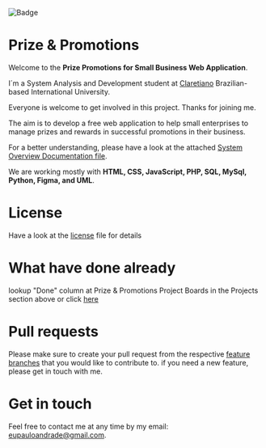 ![Badge](https://img.shields.io/badge/Join-Us-%232157cz??style=flat-square&logo=appveyor)

# Prize & Promotions

Welcome to the <b>Prize Promotions for Small Business Web Application</b>. 

I´m a System Analysis and Development student at <a  href="https://claretiano.edu.br/"> Claretiano</a> Brazilian-based International University.

Everyone is welcome to get involved in this project. Thanks for joining me. 

The aim is to develop a free web application to help small enterprises to manage prizes and rewards in successful promotions in their business. 

For a better understanding, please have a look at the attached [System Overview Documentation file](https://github.com/Paulo-AndradeB/Prize-Promotions/wiki/SYSTEM-OVERVIEW-DOCUMENTATION).

We are working mostly with <b>HTML, CSS, JavaScript, PHP, SQL, MySql, Python, Figma, and UML</b>. 

# License

Have a look at the [license](https://github.com/Paulo-AndradeB/Prize-Promotions/blob/main/LICENSE) file for details



# What have done already

lookup "Done" column at Prize & Promotions Project Boards in the Projects section above or click [here](https://github.com/Paulo-AndradeB/Prize-Promotions/projects/1)

# Pull requests

Please make sure to create your pull request from the respective [feature branches](https://github.com/Paulo-AndradeB/Prize-Promotions/branches) that you would like to contribute to. if you need a new feature, please get in touch with me.

# Get in touch

Feel free to contact me at any time by my email: eupauloandrade@gmail.com. 
